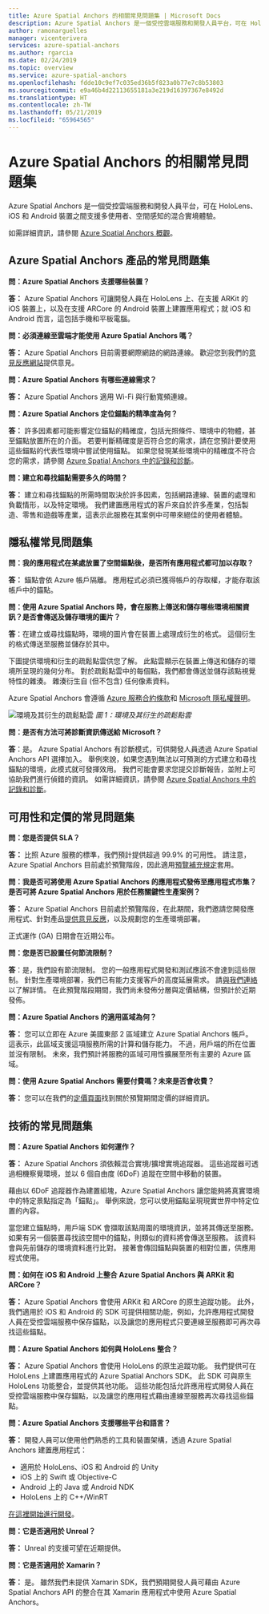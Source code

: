 ```yaml
---
title: Azure Spatial Anchors 的相關常見問題集 | Microsoft Docs
description: Azure Spatial Anchors 是一個受控雲端服務和開發人員平台，可在 HoloLens、iOS 和 Android 裝置之間支援跨裝置、多使用者的混合實境體驗。 這些常見問題集可解決服務在技術方面的相關問題。
author: ramonarguelles
manager: vicenterivera
services: azure-spatial-anchors
ms.author: rgarcia
ms.date: 02/24/2019
ms.topic: overview
ms.service: azure-spatial-anchors
ms.openlocfilehash: fdde10c9ef7c035ed36b5f823a0b77e7c8b53803
ms.sourcegitcommit: e9a46b4d22113655181a3e219d16397367e8492d
ms.translationtype: HT
ms.contentlocale: zh-TW
ms.lasthandoff: 05/21/2019
ms.locfileid: "65964565"
---
```

# <a name="frequently-asked-questions-about-azure-spatial-anchors"></a>Azure Spatial Anchors 的相關常見問題集

Azure Spatial Anchors 是一個受控雲端服務和開發人員平台，可在 HoloLens、iOS 和 Android 裝置之間支援多使用者、空間感知的混合實境體驗。

如需詳細資訊，請參閱 [Azure Spatial Anchors 概觀](overview.md)。

## <a name="azure-spatial-anchors-product-faqs"></a>Azure Spatial Anchors 產品的常見問題集

**問：Azure Spatial Anchors 支援哪些裝置？**

**答：** Azure Spatial Anchors 可讓開發人員在 HoloLens 上、在支援 ARKit 的 iOS 裝置上，以及在支援 ARCore 的 Android 裝置上建置應用程式；就 iOS 和 Android 而言，這包括手機和平板電腦。

**問：必須連線至雲端才能使用 Azure Spatial Anchors 嗎？**

**答：** Azure Spatial Anchors 目前需要網際網路的網路連線。 歡迎您到我們的[意見反應網站](https://feedback.azure.com/forums/919252-azure-spatial-anchors)提供意見。

**問：Azure Spatial Anchors 有哪些連線需求？**

**答：** Azure Spatial Anchors 適用 Wi-Fi 與行動寬頻連線。

**問：Azure Spatial Anchors 定位錨點的精準度為何？**

**答：** 許多因素都可能影響定位錨點的精確度，包括光照條件、環境中的物體，甚至錨點放置所在的介面。 若要判斷精確度是否符合您的需求，請在您預計要使用這些錨點的代表性環境中嘗試使用錨點。 如果您發現某些環境中的精確度不符合您的需求，請參閱 [Azure Spatial Anchors 中的記錄和診斷](./concepts/logging-diagnostics.md)。

**問：建立和尋找錨點需要多久的時間？**

**答：** 建立和尋找錨點的所需時間取決於許多因素，包括網路連線、裝置的處理和負載情形，以及特定環境。 我們建置應用程式的客戶來自於許多產業，包括製造、零售和遊戲等產業，這表示此服務在其案例中可帶來絕佳的使用者體驗。

## <a name="privacy-faq"></a>隱私權常見問題集

**問：我的應用程式在某處放置了空間錨點後，是否所有應用程式都可加以存取？**

**答：** 錨點會依 Azure 帳戶隔離。 應用程式必須已獲得帳戶的存取權，才能存取該帳戶中的錨點。

**問：使用 Azure Spatial Anchors 時，會在服務上傳送和儲存哪些環境相關資訊？是否會傳送及儲存環境的圖片？**

**答**：在建立或尋找錨點時，環境的圖片會在裝置上處理成衍生的格式。 這個衍生的格式傳送至服務並儲存於其中。

下圖提供環境和衍生的疏鬆點雲供您了解。 此點雲顯示在裝置上傳送和儲存的環境所呈現的幾何分布。 對於疏鬆點雲中的每個點，我們都會傳送並儲存該點視覺特性的雜湊。 雜湊衍生自 (但不包含) 任何像素資料。

Azure Spatial Anchors 會遵循 [Azure 服務合約條款](https://go.microsoft.com/fwLink/?LinkID=522330&amp;amp;clcid=0x9)和 [Microsoft 隱私權聲明](https://go.microsoft.com/fwlink/?LinkId=521839&amp;clcid=0x409)。

![環境及其衍生的疏鬆點雲](./media/sparce-point-cloud.png)
*圖 1：環境及其衍生的疏鬆點雲*


**問：是否有方法可將診斷資訊傳送給 Microsoft？**

**答**：是。 Azure Spatial Anchors 有診斷模式，可供開發人員透過 Azure Spatial Anchors API 選擇加入。 舉例來說，如果您遇到無法以可預測的方式建立和尋找錨點的環境，此模式就可發揮效用。 我們可能會要求您提交診斷報告，並附上可協助我們進行偵錯的資訊。 如需詳細資訊，請參閱 [Azure Spatial Anchors 中的記錄和診斷](./concepts/logging-diagnostics.md)。

## <a name="availability-and-pricing-faqs"></a>可用性和定價的常見問題集

**問：您是否提供 SLA？**

**答：** 比照 Azure 服務的標準，我們預計提供超過 99.9% 的可用性。 請注意，Azure Spatial Anchors 目前處於預覽階段，因此適用[預覽補充規定](https://azure.microsoft.com/support/legal/preview-supplemental-terms/)套用。

**問：我是否可將使用 Azure Spatial Anchors 的應用程式發佈至應用程式市集？是否可將 Azure Spatial Anchors 用於任務關鍵性生產案例？**

**答：** Azure Spatial Anchors 目前處於預覽階段，在此期間，我們邀請您開發應用程式、針對產品[提供意見反應](https://feedback.azure.com/forums/919252-azure-spatial-anchors)，以及規劃您的生產環境部署。

正式運作 (GA) 日期會在近期公布。

**問：您是否已設置任何節流限制？**
 
**答**：是，我們設有節流限制。  您的一般應用程式開發和測試應該不會達到這些限制。 針對生產環境部署，我們已有能力支援客戶的高度延展需求。 請[與我們連絡](mailto:azuremrs@microsoft.com)以了解詳情。 在此預覽階段期間，我們尚未發佈分層與定價結構，但預計於近期發佈。

**問：Azure Spatial Anchors 的適用區域為何？**

**答：** 您可以立即在 Azure 美國東部 2 區域建立 Azure Spatial Anchors 帳戶。 這表示，此區域支援這項服務所需的計算和儲存能力。 不過，用戶端的所在位置並沒有限制。 未來，我們預計將服務的區域可用性擴展至所有主要的 Azure 區域。

**問：使用 Azure Spatial Anchors 需要付費嗎？未來是否會收費？**

**答：** 您可以在我們的[定價頁面](https://azure.microsoft.com/pricing/details/spatial-anchors/)找到關於預覽期間定價的詳細資訊。

## <a name="technical-faqs"></a>技術的常見問題集

**問：Azure Spatial Anchors 如何運作？**

**答：** Azure Spatial Anchors 須依賴混合實境/擴增實境追蹤器。 這些追蹤器可透過相機察覺環境，並以 6 個自由度 (6DoF) 追蹤在空間中移動的裝置。

藉由以 6DoF 追蹤器作為建置組塊，Azure Spatial Anchors 讓您能夠將真實環境中的特定景點指定為「錨點」。 舉例來說，您可以使用錨點呈現現實世界中特定位置的內容。

當您建立錨點時，用戶端 SDK 會擷取該點周圍的環境資訊，並將其傳送至服務。 如果有另一個裝置尋找該空間中的錨點，則類似的資料將會傳送至服務。 該資料會與先前儲存的環境資料進行比對。 接著會傳回錨點與裝置的相對位置，供應用程式使用。

**問：如何在 iOS 和 Android 上整合 Azure Spatial Anchors 與 ARKit 和 ARCore？**

**答：** Azure Spatial Anchors 會使用 ARKit 和 ARCore 的原生追蹤功能。 此外，我們適用於 iOS 和 Android 的 SDK 可提供相關功能，例如，允許應用程式開發人員在受控雲端服務中保存錨點，以及讓您的應用程式只要連線至服務即可再次尋找這些錨點。

**問：Azure Spatial Anchors 如何與 HoloLens 整合？**

**答：** Azure Spatial Anchors 會使用 HoloLens 的原生追蹤功能。 我們提供可在 HoloLens 上建置應用程式的 Azure Spatial Anchors SDK。 此 SDK 可與原生 HoloLens 功能整合，並提供其他功能。 這些功能包括允許應用程式開發人員在受控雲端服務中保存錨點，以及讓您的應用程式藉由連線至服務再次尋找這些錨點。

**問：Azure Spatial Anchors 支援哪些平台和語言？**

**答：** 開發人員可以使用他們熟悉的工具和裝置架構，透過 Azure Spatial Anchors 建置應用程式：

- 適用於 HoloLens、iOS 和 Android 的 Unity
- iOS 上的 Swift 或 Objective-C
- Android 上的 Java 或 Android NDK
- HoloLens 上的 C++/WinRT

[在這裡開始進行開發](index.yml)。

**問：它是否適用於 Unreal？**

**答：** Unreal 的支援可望在近期提供。

**問：它是否適用於 Xamarin？**

**答：** 是。 雖然我們未提供 Xamarin SDK，我們預期開發人員可藉由 Azure Spatial Anchors API 的整合在其 Xamarin 應用程式中使用 Azure Spatial Anchors。
